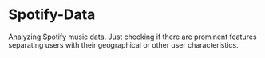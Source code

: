 # Spotify-Data
Analyzing Spotify music data. Just checking if there are prominent features separating users with their geographical or other user characteristics. 
